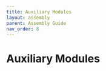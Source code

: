 ```yaml
---
title: Auxiliary Modules
layout: assembly
parent: Assembly Guide
nav_order: 8
---
```


# Auxiliary Modules
